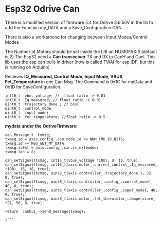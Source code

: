 
# Esp32 Odrive Can


There is a modified version of firmware 5.4 for Odrive 3.6 56V in the lib to add the Function my_DATA and a Save_Configuration CAN.

There is also a workaround for changing between Input Modes/Control Modes

The Number of Motors should be set inside the LIB on NUMOFAXIS (default is 2)
The Esp32 need a **Can transceiver** TX and RX to CanH and CanL
This lib uses the esp can built-in driver (now is called TWAI for esp IDF, but this is running on Arduino)


Recieves **IQ_Measured, Control Mode, Input Mode, VBUS, Fet_Temperature** in one Can Msg.
The Command is 0x1C for myData and 0x1D for SaveConfiguration.

```
int16_t  vbus_voltage; //  float ratio -> 0.01
int16_t  Iq_measured; // float ratio -> 0.01
uint8_t  trajectory_done ; // bool
uint8_t  control_mode;
uint8_t  input_mode;
uint8_t  fet_temperature; //float ratio -> 0.5
```

**mydata under the OdriveFirmware:**

```bool  CANSimple::get_my_data_callback(const  Axis&  axis) { //ADD
can_Message_t  txmsg;
txmsg.id = axis.config_.can.node_id << NUM_CMD_ID_BITS;
txmsg.id += MSG_GET_MY_DATA; 
txmsg.isExt = axis.config_.can.is_extended;
txmsg.len = 8;

can_setSignal(txmsg, int16_t(vbus_voltage *100), 0, 16, true);
can_setSignal(txmsg, int16_t(axis.motor_.current_control_.Iq_measured_ *100), 16, 16, true);
can_setSignal(txmsg, uint8_t(axis.controller_.trajectory_done_), 32, 8, true);
can_setSignal(txmsg, uint8_t(axis.controller_.config_.control_mode), 40, 8, true);
can_setSignal(txmsg, uint8_t(axis.controller_.config_.input_mode), 48, 8, true);
can_setSignal(txmsg, uint8_t(axis.motor_.fet_thermistor_.temperature_ *2), 56, 8, true);

return  canbus_->send_message(txmsg);

}```